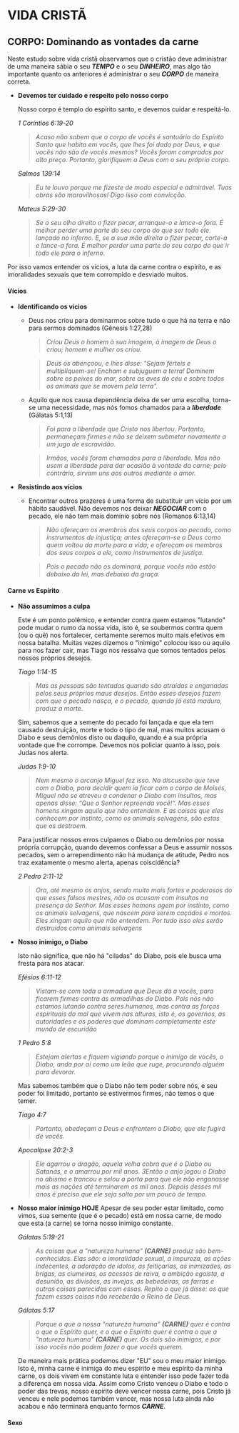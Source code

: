 # VIDA CRISTÃ

## CORPO: Dominando as vontades da carne
Neste estudo sobre vida cristã observamos que o cristão deve administrar de uma maneira sábia o seu ***TEMPO*** e o seu ***DINHEIRO***, mas algo tão importante quanto os anteriores é administrar o seu ***CORPO*** de maneira correta.

  - **Devemos ter cuidado e respeito pelo nosso corpo**

    Nosso corpo é templo do espírito santo, e devemos cuidar e respeitá-lo.

    *1 Coríntios 6:19-20*

    > *Acaso não sabem que o corpo de vocês é santuário do Espírito Santo que habita em vocês, que lhes foi dado por Deus, e que vocês não são de vocês mesmos? Vocês foram comprados por alto preço. Portanto, glorifiquem a Deus com o seu próprio corpo.*

    *Salmos 139:14*

    > *Eu te louvo porque me fizeste de modo especial e admirável. Tuas obras são maravilhosas! Digo isso com convicção.*

    *Mateus 5:29-30*

    > *Se o seu olho direito o fizer pecar, arranque-o e lance-o fora. É melhor perder uma parte do seu corpo do que ser todo ele lançado no inferno. E, se a sua mão direita o fizer pecar, corte-a e lance-a fora. É melhor perder uma parte do seu corpo do que ir todo ele para o inferno.*

Por isso vamos entender os vícios, a luta da carne contra o espírito, e as imoralidades sexuais que tem corrompido e desviado muitos.

#### Vícios
  - **Identificando os vícios**
    - Deus nos criou para dominarmos sobre tudo o que há na terra e não para sermos dominados (Gênesis 1:27,28)
        > *Criou Deus o homem à sua imagem, à imagem de Deus o criou; homem e mulher os criou.*

        > *Deus os abençoou, e lhes disse: "Sejam férteis e multipliquem-se! Encham e subjuguem a terra! Dominem sobre os peixes do mar, sobre as aves do céu e sobre todos os animais que se movem pela terra".*

    - Aquilo que nos causa dependência deixa de ser uma escolha, torna-se uma necessidade, mas nós fomos chamados para a ***liberdade*** (Gálatas 5:1,13)
        > *Foi para a liberdade que Cristo nos libertou. Portanto, permaneçam firmes e não se deixem submeter novamente a um jugo de escravidão.*

        > *Irmãos, vocês foram chamados para a liberdade. Mas não usem a liberdade para dar ocasião à vontade da carne; pelo contrário, sirvam uns aos outros mediante o amor.*

  - **Resistindo aos vícios**
    - Encontrar outros prazeres é uma forma de substituir um vício por um hábito saudável. Não devemos nos deixar ***NEGOCIAR*** com o pecado, ele não tem mais domínio sobre nós (Romanos 6:13,14)

      > *Não ofereçam os membros dos seus corpos ao pecado, como instrumentos de injustiça; antes ofereçam-se a Deus como quem voltou da morte para a vida; e ofereçam os membros dos seus corpos a ele, como instrumentos de justiça.*

      > *Pois o pecado não os dominará, porque vocês não estão debaixo da lei, mas debaixo da graça.*

#### Carne vs Espírito
  - **Não assumimos a culpa**

    Este é um ponto polêmico, e entender contra quem estamos "lutando" pode mudar o rumo da nossa vida, isto é, se soubermos contra quem (ou o quê) nos fortalecer, certamente seremos muito mais efetivos em nossa batalha. Muitas vezes dizemos o "inimigo" colocou isso ou aquilo para nos fazer cair, mas Tiago nos ressalva que somos tentados pelos nossos próprios desejos.

    *Tiago 1:14-15*

    > *Mas as pessoas são tentadas quando são atraídas e enganadas pelos seus próprios maus desejos. Então esses desejos fazem com que o pecado nasça, e o pecado, quando já está maduro, produz a morte.*

    Sim, sabemos que a semente do pecado foi lançada e que ela tem causado destruição, morte e todo o tipo de mal, mas muitos acusam o Diabo e seus demônios disto ou daquilo, quando é a sua própria vontade que lhe corrompe. Devemos nos policiar quanto à isso, pois Judas nos alerta.

    *Judas 1:9-10*

    > *Nem mesmo o arcanjo Miguel fez isso. Na discussão que teve com o Diabo, para decidir quem ia ficar com o corpo de Moisés, Miguel não se atreveu a condenar o Diabo com insultos, mas apenas disse: “Que o Senhor repreenda você!”. Mas esses homens xingam aquilo que não entendem. E as coisas que eles conhecem por instinto, como os animais selvagens, são estas que os destroem.*

    Para justificar nossos erros culpamos o Diabo ou demônios por nossa própria corrupção, quando devemos confessar a Deus e assumir nossos pecados, sem o arrependimento não há mudança de atitude, Pedro nos traz exatamente o mesmo alerta, apenas coiscidência?

    *2 Pedro 2:11-12*

    > *Ora, até mesmo os anjos, sendo muito mais fortes e poderosos do que esses falsos mestres, não os acusam com insultos na presença do Senhor. Mas esses homens agem por instinto, como os animais selvagens, que nascem para serem caçados e mortos. Eles xingam aquilo que não entendem. Por tudo isso eles serão destruídos como animais selvagens*

  - **Nosso inimigo, o Diabo**

    Isto não significa, que não há "ciladas" do Diabo, pois ele busca uma fresta para nos atacar.

    *Efésios 6:11-12*

    > *Vistam-se com toda a armadura que Deus dá a vocês, para ficarem firmes contra as armadilhas do Diabo. Pois nós não estamos lutando contra seres humanos, mas contra as forças espirituais do mal que vivem nas alturas, isto é, os governos, as autoridades e os poderes que dominam completamente este mundo de escuridão*

    *1 Pedro 5:8*

    > *Estejam alertas e fiquem vigiando porque o inimigo de vocês, o Diabo, anda por aí como um leão que ruge, procurando alguém para devorar.*

    Mas sabemos também que o Diabo não tem poder sobre nós, e seu poder foi limitado, portanto se estivermos firmes, não temos o que temer.

    *Tiago 4:7*

    > *Portanto, obedeçam a Deus e enfrentem o Diabo, que ele fugirá de vocês.*

    *Apocalipse 20:2-3*

    > *Ele agarrou o dragão, aquela velha cobra que é o Diabo ou Satanás, e o amarrou por mil anos. 3Então o anjo jogou o Diabo no abismo e trancou e selou a porta para que ele não enganasse mais as nações até terminarem os mil anos. Depois desses mil anos é preciso que ele seja solto por um pouco de tempo.*

  - **Nosso maior inimigo HOJE**
    Apesar de seu poder estar limitado, como vimos, sua semente (que é o pecado) está em nossa carne, de modo que esta (a carne) se torna nosso inimigo constante.

    *Gálatas 5:19-21*

    > *As coisas que a "natureza humana" ***(CARNE)*** produz são bem-conhecidas. Elas são: a imoralidade sexual, a impureza, as ações indecentes, a adoração de ídolos, as feitiçarias, as inimizades, as brigas, as ciumeiras, os acessos de raiva, a ambição egoísta, a desunião, as divisões, as invejas, as bebedeiras, as farras e outras coisas parecidas com essas. Repito o que já disse: os que fazem essas coisas não receberão o Reino de Deus.*

    *Gálatas 5:17*

    > *Porque o que a nossa "natureza humana" ***(CARNE)*** quer é contra o que o Espírito quer, e o que o Espírito quer é contra o que a "natureza humana" ***(CARNE)*** quer. Os dois são inimigos, e por isso vocês não podem fazer o que vocês querem.*

    De maneira mais prática podemos dizer "EU" sou o meu maior inimigo. Isto é, minha carne é inimiga do meu espírito e meu espírito da minha carne, os dois vivem em constante luta e entender isso pode fazer toda a diferença em nossa vida. Assim como Cristo venceu o Diabo e todo o poder das trevas, nosso espírito deve vencer nossa carne, pois Cristo já venceu e nele podemos também vencer, mas nossa luta ainda não acabou e não terminará enquanto formos ***CARNE***.

#### Sexo